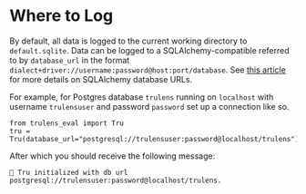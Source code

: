 # Where to Log

By default, all data is logged to the current working directory to `default.sqlite`. 
Data can be logged to a SQLAlchemy-compatible referred to by `database_url` in the format `dialect+driver://username:password@host:port/database`.
See [this article](https://docs.sqlalchemy.org/en/20/core/engines.html#database-urls) for more details on SQLAlchemy database URLs.

For example, for Postgres database `trulens` running on `localhost` with username `trulensuser` and password `password` set up a connection like so.
```
from trulens_eval import Tru
tru = Tru(database_url="postgresql://trulensuser:password@localhost/trulens")
```
After which you should receive the following message:
```
🦑 Tru initialized with db url postgresql://trulensuser:password@localhost/trulens.
```
